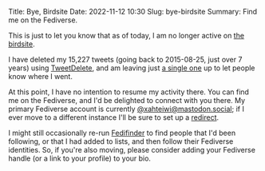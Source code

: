 Title: Bye, Birdsite
Date: 2022-11-12 10:30
Slug: bye-birdsite
Summary: Find me on the Fediverse.

This is just to let you know that as of today, I am no longer active
on [the birdsite](https://twitter.com/xahteiwi).

I have deleted my 15,227 tweets (going back to 2015-08-25, just over 7
years) using [TweetDelete](https://tweetdelete.net/), and am leaving
just [a single
one](https://twitter.com/xahteiwi/status/1591384758663409664) up to
let people know where I went.

At this point, I have no intention to resume my activity there. You
can find me on the Fediverse, and I'd be delighted to connect with you
there. My primary Fediverse account is currently
[@xahteiwi@mastodon.social](https://mastodon.social/@xahteiwi); if I
ever move to a different instance I'll be sure to set up a
[redirect](https://docs.joinmastodon.org/user/moving/#migration).

I might still occasionally re-run
[Fedifinder](https://fedifinder.glitch.me/) to find people that I'd
been following, or that I had added to lists, and then follow their
Fediverse identities. So, if you're also moving, please consider
adding your Fediverse handle (or a link to your profile) to your bio.
